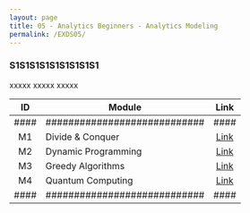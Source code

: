 ```yaml
---
layout: page
title: 05 - Analytics Beginners - Analytics Modeling
permalink: /EXDS05/
---
```


<h3>S1S1S1S1S1S1S1S1S1</h3>

xxxxx xxxxx xxxxx

| ID | Module                     |Link|
|:--:|----------------------------|:--:|
|####|############################|####|
| M1 | Divide & Conquer           |[Link](/03-MSDS-Courses/MSDS03/M1/)|
| M2 | Dynamic Programming        |[Link](/03-MSDS-Courses/MSDS03/M2/)|
| M3 | Greedy Algorithms          |[Link](/03-MSDS-Courses/MSDS03/M3/)|
| M4 | Quantum Computing          |[Link](/03-MSDS-Courses/MSDS03/M4/)|
|####|############################|####|

